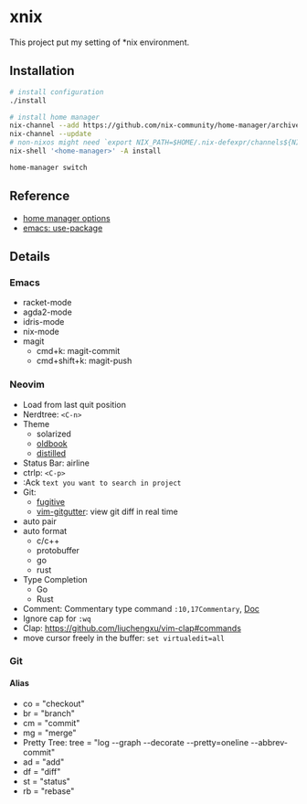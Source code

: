 # xnix

This project put my setting of *nix environment.

## Installation

```zsh
# install configuration
./install

# install home manager
nix-channel --add https://github.com/nix-community/home-manager/archive/release-20.09.tar.gz home-manager
nix-channel --update
# non-nixos might need `export NIX_PATH=$HOME/.nix-defexpr/channels${NIX_PATH:+:}$NIX_PATH`
nix-shell '<home-manager>' -A install

home-manager switch
```

## Reference

- [home manager options](https://nix-community.github.io/home-manager/options.html)
- [emacs: use-package](https://github.com/jwiegley/use-package)

## Details

### Emacs

- racket-mode
- agda2-mode
- idris-mode
- nix-mode
- magit
  - cmd+k: magit-commit
  - cmd+shift+k: magit-push

### Neovim

- Load from last quit position
- Nerdtree: `<C-n>`
- Theme
    - solarized
    - [oldbook](https://github.com/KKPMW/oldbook-vim)
    - [distilled](https://github.com/KKPMW/distilled-vim)
- Status Bar: airline
- ctrlp: `<C-p>`
- :Ack `text you want to search in project`
- Git:
    - [fugitive](https://vimawesome.com/plugin/fugitive-vim)
    - [vim-gitgutter](https://vimawesome.com/plugin/vim-gitgutter): view git diff in real time
- auto pair
- auto format
    - c/c++
    - protobuffer
    - go
    - rust
- Type Completion
    - Go
    - Rust
- Comment: Commentary type command `:10,17Commentary`, [Doc](https://vimawesome.com/plugin/commentary-vim)
- Ignore cap for `:wq`
- Clap: https://github.com/liuchengxu/vim-clap#commands
- move cursor freely in the buffer: `set virtualedit=all`

### Git

#### Alias

-  co = "checkout"
-  br = "branch"
-  cm = "commit"
-  mg = "merge"
-  Pretty Tree: tree = "log --graph --decorate --pretty=oneline --abbrev-commit"
-  ad = "add"
-  df = "diff"
-  st = "status"
-  rb = "rebase"
